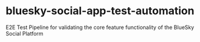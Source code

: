 # bluesky-social-app-test-automation
E2E Test Pipeline for validating the core feature functionality of the BlueSky Social Platform
